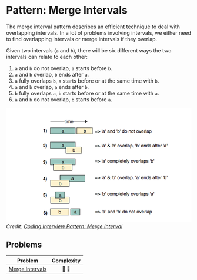 # Pattern: Merge Intervals

The merge interval pattern describes an efficient technique to deal with overlapping intervals. In a lot of problems involving intervals, we either need to find overlapping intervals or merge intervals if they overlap.

Given two intervals (`a` and `b`), there will be six different ways the two intervals can relate to each other:

1. `a` and `b` do not overlap, `a` starts before `b`.
2. `a` and `b` overlap, `b` ends after `a`.
3. `a` fully overlaps `b`, `a` starts before or at the same time with `b`.
4. `a` and `b` overlap, `a` ends after `b`.
5. `b` fully overlaps `a`, `b` starts before or at the same time with `a`.
6. `a` and `b` do not overlap, `b` starts before `a`.

![Pattern: Merge Intervals](../images/pattern-merge-intervals.png)
_Credit: [Coding Interview Pattern: Merge Interval](https://medium.com/codex/grokking-the-coding-interview-pattern-merge-interval-6e6b1e9e038c)_

## Problems

|                  Problem                   |   Complexity    |
| :----------------------------------------: | :-------------: |
| [Merge Intervals](./01-merge-intervals.md) | :star2: :star2: |
